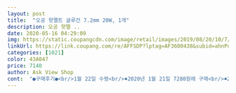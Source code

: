```yaml
---
layout: post 
title:  "오공 핫멜트 글루건 7.2mm 20W, 1개" 
description: 오공 핫멜 ..
date: 2020-05-16 04:29:09 
img: https://static.coupangcdn.com/image/retail/images/2019/08/20/10/7/2f0dad43-d01f-44f0-b9bd-133323815f11.jpg 
linkUrl: https://link.coupang.com/re/AFFSDP?lptag=AF3600438&subid=ahnPublicAsk&pageKey=284719525&itemId=903634714&vendorItemId=5264252584&traceid=V0-113-4447279815edfe30 
categories: [1021] 
color: 43A047 
price: 7140 
author: Ask View Shop 
cont:  "●구매후기●<br/>1월 22일 수령<br/>♠2020년 1월 21일 7280원에 구매<br/>♠20여년전쯤 글루건을 사용해보고 오랜만에 구매해선 여기저기 보수를 해봤어요.<br/><br/>가볍고 예쁘고<br/>같은 종류의 상품들중 이 상품의 가격이<br/>같이구매한 전용스틱이랑 사용하니 찰떡같이<br/>금방 뜨거워져서 잘되요<br/>딱 맞고 잘되네요 고장안나고 오래 사용했으면좋겠어요<br/>딸아이  반지만들기에<br/>마지막에 사용하실때에는 전선코드를 뽑으신후 데워진 잔여량으로 사용하시는게 좋을듯해요(가열된 잔량이 마지막에 쉴때 졸졸 나옵니다)<br/>사용하려고 구매했는데<br/>사용할수록 그 이유를 도통 알 수없네요¤<br/>세우는 기능은 사용안할것같아요<br/>약 2천원 정도 비싼데... <br/><br/>없는 것 보단 나을듯 하여 구매하게 되었습니다.<br/> 있으면 써진다더니 그 말이 맞는듯 싶더라고요 부착력도 좋고 사용법도 편리합니다 글루건 심도 저렴하여 부담스러운 편도 아닙니다 하나쯤 구비해두어도 좋을것 같네요<br/>여러모로 앞으로 잘 사용할것같아요<br/>열기로 사용하면 깔끔하게 사용할수있을듯해요<br/>열이쌔면 글루건스틱이 금방 흐를듯 나와요<br/>전 아랫부분에 있는 안전장치가 굉장히 불편해서 그 부분은 접고 사용했구요 화상방지를 위한 부분도 예전과는 확실히 다릅니다.<br/> 72mm의 글루건심이 쿠팡에 안보여서 70mm로 구매해서 사용했는데 너무 얇게 나와서 거실보수에 차질이 생기네요(힘조절을 잘못해서 더 그런것같아요)<br/>전선길이는 대략140cm이며 사진4를 보시면 30분이상 사용하지말라는 문구가 있으며 똥손이 사용해본결과 집안보수용보다는 악세사리diy에 더 적합할것같다는 판단입니다.<br/><br/>코드연결하면 금방 뜨거워져서<br/>포장도 배송도 만족스러웠고 확실히 예전보다 디자인도 깜찍하고 그립감도 좋아요.<br/><br/>하다보면 노하우가 생길듯해요<br/>흐를듯해서 조금씩 사용할땐 코드빼고<br/>1월 22일 수령<br/>♠2020년 1월 21일 7280원에 구매<br/>♠20여년전쯤 글루건을 사용해보고 오랜만에 구매해선 여기저기 보수를 해봤어요.<br/><br/>가볍고 예쁘고<br/>같은 종류의 상품들중 이 상품의 가격이<br/>같이구매한 전용스틱이랑 사용하니 찰떡같이<br/>금방 뜨거워져서 잘되요<br/>딱 맞고 잘되네요 고장안나고 오래 사용했으면좋겠어요<br/>딸아이  반지만들기에<br/>마지막에 사용하실때에는 전선코드를 뽑으신후 데워진 잔여량으로 사용하시는게 좋을듯해요(가열된 잔량이 마지막에 쉴때 졸졸 나옵니다)<br/>사용하려고 구매했는데<br/>사용할수록 그 이유를 도통 알 수없네요¤<br/>세우는 기능은 사용안할것같아요<br/>약 2천원 정도 비싼데... <br/><br/>없는 것 보단 나을듯 하여 구매하게 되었습니다.<br/> 있으면 써진다더니 그 말이 맞는듯 싶더라고요 부착력도 좋고 사용법도 편리합니다 글루건 심도 저렴하여 부담스러운 편도 아닙니다 하나쯤 구비해두어도 좋을것 같네요<br/>여러모로 앞으로 잘 사용할것같아요<br/>열기로 사용하면 깔끔하게 사용할수있을듯해요<br/>열이쌔면 글루건스틱이 금방 흐를듯 나와요<br/>전 아랫부분에 있는 안전장치가 굉장히 불편해서 그 부분은 접고 사용했구요 화상방지를 위한 부분도 예전과는 확실히 다릅니다.<br/> 72mm의 글루건심이 쿠팡에 안보여서 70mm로 구매해서 사용했는데 너무 얇게 나와서 거실보수에 차질이 생기네요(힘조절을 잘못해서 더 그런것같아요)<br/>전선길이는 대략140cm이며 사진4를 보시면 30분이상 사용하지말라는 문구가 있으며 똥손이 사용해본결과 집안보수용보다는 악세사리diy에 더 적합할것같다는 판단입니다.<br/><br/>코드연결하면 금방 뜨거워져서<br/>포장도 배송도 만족스러웠고 확실히 예전보다 디자인도 깜찍하고 그립감도 좋아요.<br/><br/>하다보면 노하우가 생길듯해요<br/>흐를듯해서 조금씩 사용할땐 코드빼고<br/>" 
---
```

